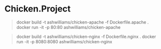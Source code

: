 # Chicken.Project

> docker build -t ashwilliams/chicken-apache -f Dockerfile.apache .
> docker run -it -p 80:80 ashwilliams/chicken-apache

> docker build -t ashwilliams/chicken-nginx -f Dockerfile.nginx .
> docker run -it -p 8080:8080 ashwilliams/chicken-nginx